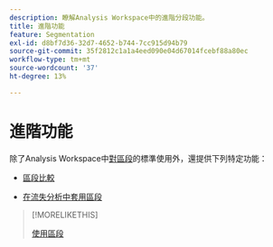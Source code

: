 ```yaml
---
description: 瞭解Analysis Workspace中的進階分段功能。
title: 進階功能
feature: Segmentation
exl-id: d8bf7d36-32d7-4652-b744-7cc915d94b79
source-git-commit: 35f2812c1a1a4eed090e04d67014fcebf88a80ec
workflow-type: tm+mt
source-wordcount: '37'
ht-degree: 13%

---
```


# 進階功能

除了Analysis Workspace中[對區段](/help/components/segmentation/segmentation-workflow/t-seg-apply.md)的標準使用外，還提供下列特定功能：

* [區段比較](/help/analyze/analysis-workspace/c-panels/c-segment-comparison/segment-comparison.md)

* [在流失分析中套用區段](https://experienceleague.adobe.com/docs/analytics/analyze/analysis-workspace/visualizations/fallout/compare-segments-fallout.html)

>[!MORELIKETHIS]
>
>[使用區段](segmentation-workflow/t-seg-apply.md)
